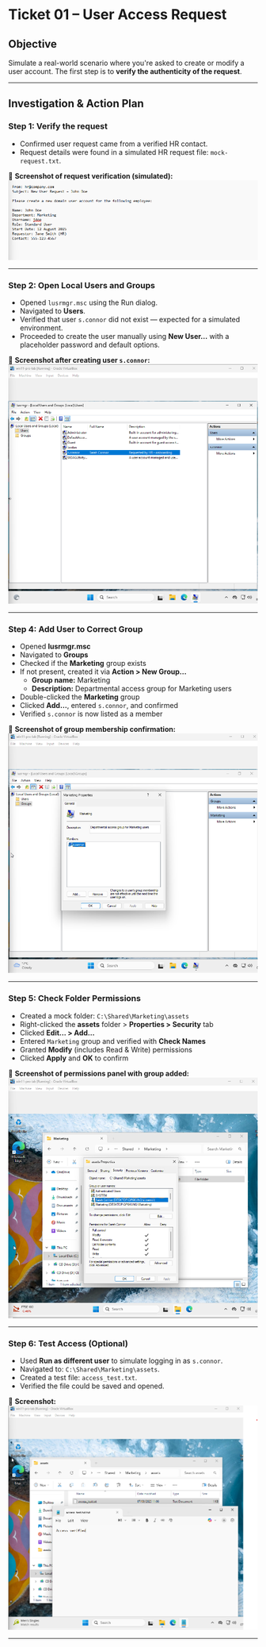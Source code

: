 # Ticket 01 – User Access Request

## Objective
Simulate a real-world scenario where you're asked to create or modify a user account. The first step is to **verify the authenticity of the request**.

---

## Investigation & Action Plan

### Step 1: Verify the request
- Confirmed user request came from a verified HR contact.
- Request details were found in a simulated HR request file: `mock-request.txt`.

📸 **Screenshot of request verification (simulated):**  
![](../images/request-verification.png)

---

### Step 2: Open Local Users and Groups

- Opened `lusrmgr.msc` using the Run dialog.
- Navigated to **Users**.
- Verified that user `s.connor` did not exist — expected for a simulated environment.
- Proceeded to create the user manually using **New User…** with a placeholder password and default options.

📸 **Screenshot after creating user `s.connor`:**  
![](../images/user-check.png)

---

### Step 4: Add User to Correct Group

- Opened **lusrmgr.msc**
- Navigated to **Groups**
- Checked if the **Marketing** group exists
- If not present, created it via **Action > New Group...**
  - **Group name:** Marketing
  - **Description:** Departmental access group for Marketing users
- Double-clicked the **Marketing** group
- Clicked **Add…**, entered `s.connor`, and confirmed
- Verified `s.connor` is now listed as a member

📸 **Screenshot of group membership confirmation:**  
![](../images/user-group-membership.png)

---

### Step 5: Check Folder Permissions

- Created a mock folder: `C:\Shared\Marketing\assets`
- Right-clicked the **assets** folder > **Properties > Security** tab
- Clicked **Edit… > Add…**
- Entered `Marketing` group and verified with **Check Names**
- Granted **Modify** (includes Read & Write) permissions
- Clicked **Apply** and **OK** to confirm

📸 **Screenshot of permissions panel with group added:**  
![](../images/folder-permissions-assigned.png)

---

### Step 6: Test Access (Optional)

- Used **Run as different user** to simulate logging in as `s.connor`.
- Navigated to: `C:\Shared\Marketing\assets`.
- Created a test file: `access_test.txt`.
- Verified the file could be saved and opened.

📸 **Screenshot:**  
![](../images/access-success.png)

---